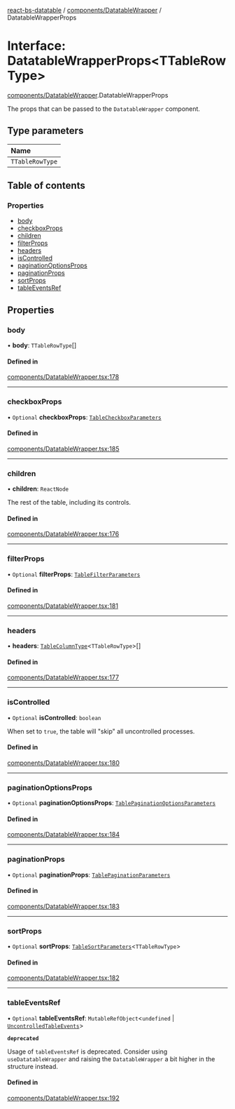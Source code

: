 [react-bs-datatable](../README.md) / [components/DatatableWrapper](../modules/components_DatatableWrapper.md) / DatatableWrapperProps

# Interface: DatatableWrapperProps<TTableRowType\>

[components/DatatableWrapper](../modules/components_DatatableWrapper.md).DatatableWrapperProps

The props that can be passed to the `DatatableWrapper` component.

## Type parameters

| Name |
| :------ |
| `TTableRowType` |

## Table of contents

### Properties

- [body](components_DatatableWrapper.DatatableWrapperProps.md#body)
- [checkboxProps](components_DatatableWrapper.DatatableWrapperProps.md#checkboxprops)
- [children](components_DatatableWrapper.DatatableWrapperProps.md#children)
- [filterProps](components_DatatableWrapper.DatatableWrapperProps.md#filterprops)
- [headers](components_DatatableWrapper.DatatableWrapperProps.md#headers)
- [isControlled](components_DatatableWrapper.DatatableWrapperProps.md#iscontrolled)
- [paginationOptionsProps](components_DatatableWrapper.DatatableWrapperProps.md#paginationoptionsprops)
- [paginationProps](components_DatatableWrapper.DatatableWrapperProps.md#paginationprops)
- [sortProps](components_DatatableWrapper.DatatableWrapperProps.md#sortprops)
- [tableEventsRef](components_DatatableWrapper.DatatableWrapperProps.md#tableeventsref)

## Properties

### body

• **body**: `TTableRowType`[]

#### Defined in

[components/DatatableWrapper.tsx:178](https://github.com/imballinst/react-bs-datatable/blob/5dc1af4/src/components/DatatableWrapper.tsx#L178)

___

### checkboxProps

• `Optional` **checkboxProps**: [`TableCheckboxParameters`](components_DatatableWrapper.TableCheckboxParameters.md)

#### Defined in

[components/DatatableWrapper.tsx:185](https://github.com/imballinst/react-bs-datatable/blob/5dc1af4/src/components/DatatableWrapper.tsx#L185)

___

### children

• **children**: `ReactNode`

The rest of the table, including its controls.

#### Defined in

[components/DatatableWrapper.tsx:176](https://github.com/imballinst/react-bs-datatable/blob/5dc1af4/src/components/DatatableWrapper.tsx#L176)

___

### filterProps

• `Optional` **filterProps**: [`TableFilterParameters`](components_DatatableWrapper.TableFilterParameters.md)

#### Defined in

[components/DatatableWrapper.tsx:181](https://github.com/imballinst/react-bs-datatable/blob/5dc1af4/src/components/DatatableWrapper.tsx#L181)

___

### headers

• **headers**: [`TableColumnType`](helpers_types.TableColumnType.md)<`TTableRowType`\>[]

#### Defined in

[components/DatatableWrapper.tsx:177](https://github.com/imballinst/react-bs-datatable/blob/5dc1af4/src/components/DatatableWrapper.tsx#L177)

___

### isControlled

• `Optional` **isControlled**: `boolean`

When set to `true`, the table will "skip" all uncontrolled processes.

#### Defined in

[components/DatatableWrapper.tsx:180](https://github.com/imballinst/react-bs-datatable/blob/5dc1af4/src/components/DatatableWrapper.tsx#L180)

___

### paginationOptionsProps

• `Optional` **paginationOptionsProps**: [`TablePaginationOptionsParameters`](components_DatatableWrapper.TablePaginationOptionsParameters.md)

#### Defined in

[components/DatatableWrapper.tsx:184](https://github.com/imballinst/react-bs-datatable/blob/5dc1af4/src/components/DatatableWrapper.tsx#L184)

___

### paginationProps

• `Optional` **paginationProps**: [`TablePaginationParameters`](components_DatatableWrapper.TablePaginationParameters.md)

#### Defined in

[components/DatatableWrapper.tsx:183](https://github.com/imballinst/react-bs-datatable/blob/5dc1af4/src/components/DatatableWrapper.tsx#L183)

___

### sortProps

• `Optional` **sortProps**: [`TableSortParameters`](components_DatatableWrapper.TableSortParameters.md)<`TTableRowType`\>

#### Defined in

[components/DatatableWrapper.tsx:182](https://github.com/imballinst/react-bs-datatable/blob/5dc1af4/src/components/DatatableWrapper.tsx#L182)

___

### tableEventsRef

• `Optional` **tableEventsRef**: `MutableRefObject`<`undefined` \| [`UncontrolledTableEvents`](components_DatatableWrapper.UncontrolledTableEvents.md)\>

**`deprecated`**

Usage of `tableEventsRef` is deprecated. Consider using `useDatatableWrapper`
and raising the `DatatableWrapper` a bit higher in the structure instead.

#### Defined in

[components/DatatableWrapper.tsx:192](https://github.com/imballinst/react-bs-datatable/blob/5dc1af4/src/components/DatatableWrapper.tsx#L192)
